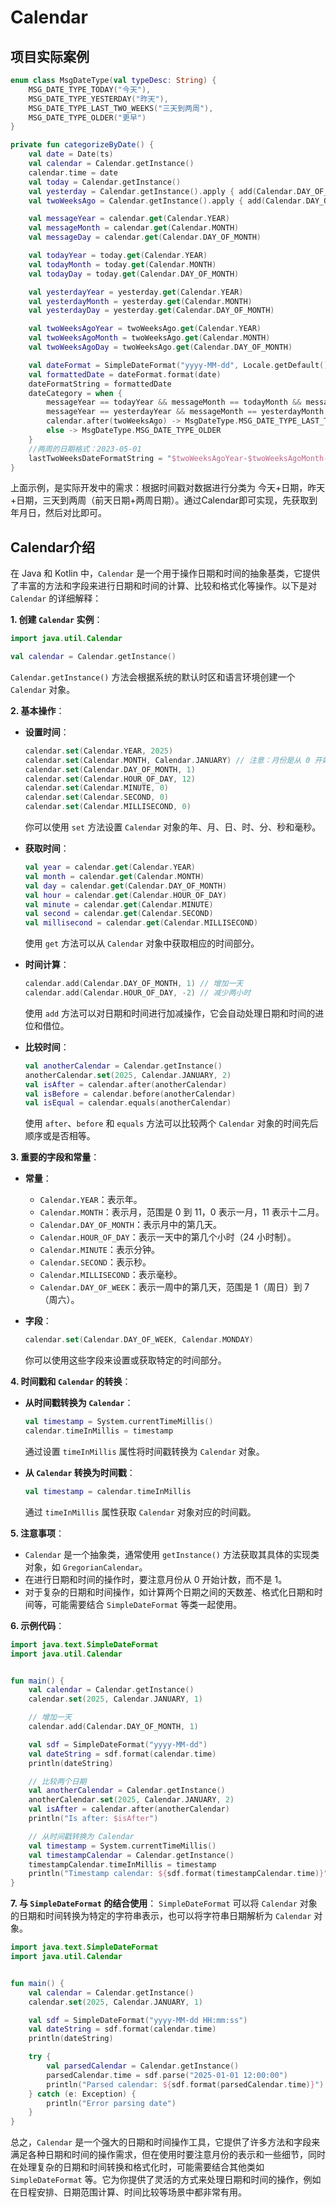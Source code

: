 # Calendar

## 项目实际案例

```kotlin
enum class MsgDateType(val typeDesc: String) {
    MSG_DATE_TYPE_TODAY("今天"),
    MSG_DATE_TYPE_YESTERDAY("昨天"),
    MSG_DATE_TYPE_LAST_TWO_WEEKS("三天到两周"),
    MSG_DATE_TYPE_OLDER("更早")
}

private fun categorizeByDate() {
    val date = Date(ts)
    val calendar = Calendar.getInstance()
    calendar.time = date
    val today = Calendar.getInstance()
    val yesterday = Calendar.getInstance().apply { add(Calendar.DAY_OF_YEAR, -1) }
    val twoWeeksAgo = Calendar.getInstance().apply { add(Calendar.DAY_OF_YEAR, -14) }

    val messageYear = calendar.get(Calendar.YEAR)
    val messageMonth = calendar.get(Calendar.MONTH)
    val messageDay = calendar.get(Calendar.DAY_OF_MONTH)

    val todayYear = today.get(Calendar.YEAR)
    val todayMonth = today.get(Calendar.MONTH)
    val todayDay = today.get(Calendar.DAY_OF_MONTH)

    val yesterdayYear = yesterday.get(Calendar.YEAR)
    val yesterdayMonth = yesterday.get(Calendar.MONTH)
    val yesterdayDay = yesterday.get(Calendar.DAY_OF_MONTH)

    val twoWeeksAgoYear = twoWeeksAgo.get(Calendar.YEAR)
    val twoWeeksAgoMonth = twoWeeksAgo.get(Calendar.MONTH)
    val twoWeeksAgoDay = twoWeeksAgo.get(Calendar.DAY_OF_MONTH)

    val dateFormat = SimpleDateFormat("yyyy-MM-dd", Locale.getDefault())
    val formattedDate = dateFormat.format(date)
    dateFormatString = formattedDate
    dateCategory = when {
        messageYear == todayYear && messageMonth == todayMonth && messageDay == todayDay -> MsgDateType.MSG_DATE_TYPE_TODAY
        messageYear == yesterdayYear && messageMonth == yesterdayMonth && messageDay == yesterdayDay -> MsgDateType.MSG_DATE_TYPE_YESTERDAY
        calendar.after(twoWeeksAgo) -> MsgDateType.MSG_DATE_TYPE_LAST_TWO_WEEKS
        else -> MsgDateType.MSG_DATE_TYPE_OLDER
    }
    //两周的日期格式：2023-05-01
    lastTwoWeeksDateFormatString = "$twoWeeksAgoYear-$twoWeeksAgoMonth-$twoWeeksAgoDay"
}
```

上面示例，是实际开发中的需求：根据时间戳对数据进行分类为 今天+日期，昨天+日期，三天到两周（前天日期+两周日期）。通过Calendar即可实现，先获取到年月日，然后对比即可。

## Calendar介绍

在 Java 和 Kotlin 中，`Calendar` 是一个用于操作日期和时间的抽象基类，它提供了丰富的方法和字段来进行日期和时间的计算、比较和格式化等操作。以下是对 `Calendar` 的详细解释：

**1. 创建 `Calendar` 实例**：

```kotlin
import java.util.Calendar

val calendar = Calendar.getInstance()
```

`Calendar.getInstance()` 方法会根据系统的默认时区和语言环境创建一个 `Calendar` 对象。

**2. 基本操作**：

- **设置时间**：

    ```kotlin
    calendar.set(Calendar.YEAR, 2025)
    calendar.set(Calendar.MONTH, Calendar.JANUARY) // 注意：月份是从 0 开始的，所以 0 表示一月，11 表示十二月
    calendar.set(Calendar.DAY_OF_MONTH, 1)
    calendar.set(Calendar.HOUR_OF_DAY, 12)
    calendar.set(Calendar.MINUTE, 0)
    calendar.set(Calendar.SECOND, 0)
    calendar.set(Calendar.MILLISECOND, 0)
    ```

    你可以使用 `set` 方法设置 `Calendar` 对象的年、月、日、时、分、秒和毫秒。

- **获取时间**：

    ```kotlin
    val year = calendar.get(Calendar.YEAR)
    val month = calendar.get(Calendar.MONTH)
    val day = calendar.get(Calendar.DAY_OF_MONTH)
    val hour = calendar.get(Calendar.HOUR_OF_DAY)
    val minute = calendar.get(Calendar.MINUTE)
    val second = calendar.get(Calendar.SECOND)
    val millisecond = calendar.get(Calendar.MILLISECOND)
    ```

    使用 `get` 方法可以从 `Calendar` 对象中获取相应的时间部分。

- **时间计算**：

    ```kotlin
    calendar.add(Calendar.DAY_OF_MONTH, 1) // 增加一天
    calendar.add(Calendar.HOUR_OF_DAY, -2) // 减少两小时
    ```

    使用 `add` 方法可以对日期和时间进行加减操作，它会自动处理日期和时间的进位和借位。

- **比较时间**：

    ```kotlin
    val anotherCalendar = Calendar.getInstance()
    anotherCalendar.set(2025, Calendar.JANUARY, 2)
    val isAfter = calendar.after(anotherCalendar)
    val isBefore = calendar.before(anotherCalendar)
    val isEqual = calendar.equals(anotherCalendar)
    ```

    使用 `after`、`before` 和 `equals` 方法可以比较两个 `Calendar` 对象的时间先后顺序或是否相等。

**3. 重要的字段和常量**：

- **常量**：
  - `Calendar.YEAR`：表示年。
  - `Calendar.MONTH`：表示月，范围是 0 到 11，0 表示一月，11 表示十二月。
  - `Calendar.DAY_OF_MONTH`：表示月中的第几天。
  - `Calendar.HOUR_OF_DAY`：表示一天中的第几个小时（24 小时制）。
  - `Calendar.MINUTE`：表示分钟。
  - `Calendar.SECOND`：表示秒。
  - `Calendar.MILLISECOND`：表示毫秒。
  - `Calendar.DAY_OF_WEEK`：表示一周中的第几天，范围是 1（周日）到 7（周六）。

- **字段**：

    ```kotlin
    calendar.set(Calendar.DAY_OF_WEEK, Calendar.MONDAY)
    ```

    你可以使用这些字段来设置或获取特定的时间部分。

**4. 时间戳和 `Calendar` 的转换**：

- **从时间戳转换为 `Calendar`**：

    ```kotlin
    val timestamp = System.currentTimeMillis()
    calendar.timeInMillis = timestamp
    ```

    通过设置 `timeInMillis` 属性将时间戳转换为 `Calendar` 对象。

- **从 `Calendar` 转换为时间戳**：

    ```kotlin
    val timestamp = calendar.timeInMillis
    ```

    通过 `timeInMillis` 属性获取 `Calendar` 对象对应的时间戳。

**5. 注意事项**：

- `Calendar` 是一个抽象类，通常使用 `getInstance()` 方法获取其具体的实现类对象，如 `GregorianCalendar`。
- 在进行日期和时间的操作时，要注意月份从 0 开始计数，而不是 1。
- 对于复杂的日期和时间操作，如计算两个日期之间的天数差、格式化日期和时间等，可能需要结合 `SimpleDateFormat` 等类一起使用。

**6. 示例代码**：

```kotlin
import java.text.SimpleDateFormat
import java.util.Calendar


fun main() {
    val calendar = Calendar.getInstance()
    calendar.set(2025, Calendar.JANUARY, 1)

    // 增加一天
    calendar.add(Calendar.DAY_OF_MONTH, 1)

    val sdf = SimpleDateFormat("yyyy-MM-dd")
    val dateString = sdf.format(calendar.time)
    println(dateString)

    // 比较两个日期
    val anotherCalendar = Calendar.getInstance()
    anotherCalendar.set(2025, Calendar.JANUARY, 2)
    val isAfter = calendar.after(anotherCalendar)
    println("Is after: $isAfter")

    // 从时间戳转换为 Calendar
    val timestamp = System.currentTimeMillis()
    val timestampCalendar = Calendar.getInstance()
    timestampCalendar.timeInMillis = timestamp
    println("Timestamp calendar: ${sdf.format(timestampCalendar.time)}")
}
```

**7. 与 `SimpleDateFormat` 的结合使用**：
`SimpleDateFormat` 可以将 `Calendar` 对象的日期和时间转换为特定的字符串表示，也可以将字符串日期解析为 `Calendar` 对象。

```kotlin
import java.text.SimpleDateFormat
import java.util.Calendar


fun main() {
    val calendar = Calendar.getInstance()
    calendar.set(2025, Calendar.JANUARY, 1)

    val sdf = SimpleDateFormat("yyyy-MM-dd HH:mm:ss")
    val dateString = sdf.format(calendar.time)
    println(dateString)

    try {
        val parsedCalendar = Calendar.getInstance()
        parsedCalendar.time = sdf.parse("2025-01-01 12:00:00")
        println("Parsed calendar: ${sdf.format(parsedCalendar.time)}")
    } catch (e: Exception) {
        println("Error parsing date")
    }
}
```

总之，`Calendar` 是一个强大的日期和时间操作工具，它提供了许多方法和字段来满足各种日期和时间的操作需求，但在使用时要注意月份的表示和一些细节，同时在处理复杂的日期和时间转换和格式化时，可能需要结合其他类如 `SimpleDateFormat` 等。它为你提供了灵活的方式来处理日期和时间的操作，例如在日程安排、日期范围计算、时间比较等场景中都非常有用。
